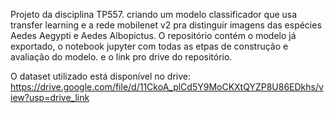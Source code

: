 Projeto da disciplina TP557. criando um modelo classificador que usa transfer learning e a rede mobilenet v2 pra distinguir imagens das espécies Aedes Aegypti e Aedes Albopictus. O repositório contém o modelo já exportado, o notebook jupyter com todas as etpas de construção e avaliação do modelo. e o link pro drive do repositório. 

O dataset utilizado está disponível no drive: https://drive.google.com/file/d/11CkoA_plCd5Y9MoCKXtQYZP8U86EDkhs/view?usp=drive_link
